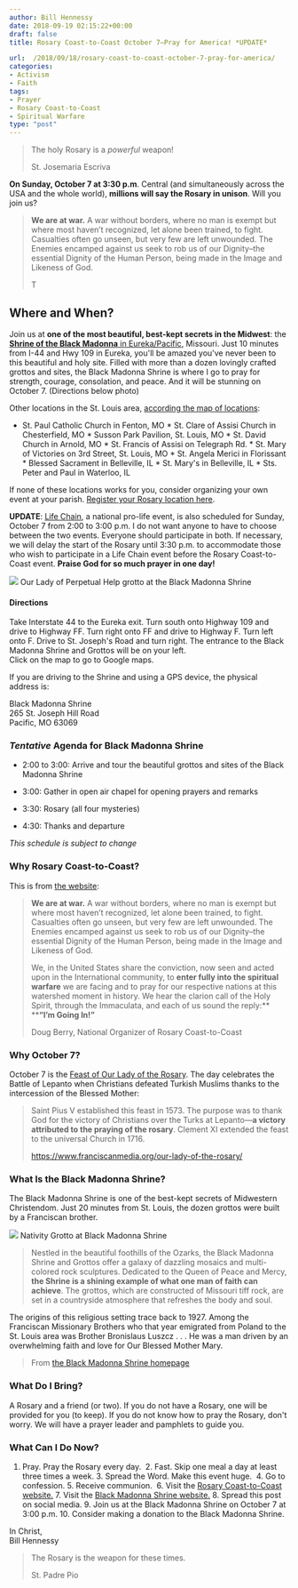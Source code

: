 ```yaml
---
author: Bill Hennessy
date: 2018-09-19 02:15:22+00:00
draft: false
title: Rosary Coast-to-Coast October 7—Pray for America! *UPDATE*

url:  /2018/09/18/rosary-coast-to-coast-october-7-pray-for-america/
categories:
- Activism
- Faith
tags:
- Prayer
- Rosary Coast-to-Coast
- Spiritual Warfare
type: "post"
---
```





> The holy Rosary is a _powerful_ weapon!
> 
> St. Josemaria Escriva







**On Sunday, October 7 at 3:30 p.m**. Central (and simultaneously across the USA and the whole world), **millions will say the Rosary in unison**. Will you join us?







> **We are at war.** A war without borders, where no man is exempt but where most haven’t recognized, let alone been trained, to fight. Casualties often go unseen, but very few are left unwounded. The Enemies encamped against us seek to rob us of our Dignity–the essential Dignity of the Human Person, being made in the Image and Likeness of God.
> 
> T







## Where and When?







Join us at **one of the most beautiful, best-kept secrets in the Midwest**: the [**Shrine of the Black Madonna** in Eureka/Pacific](https://www.franciscancaring.org/blackmadonnashri.html), Missouri. Just 10 minutes from I-44 and Hwy 109 in Eureka, you'll be amazed you've never been to this beautiful and holy site. Filled with more than a dozen lovingly crafted grottos and sites, the Black Madonna Shrine is where I go to pray for strength, courage, consolation, and peace. And it will be stunning on October 7. (Directions below photo)







Other locations in the St. Louis area, [according the map of locations](https://rosarycoasttocoast.com/):





  * St. Paul Catholic Church in Fenton, MO  * St. Clare of Assisi Church in Chesterfield, MO  * Susson Park Pavilion, St. Louis, MO  * St. David Church in Arnold, MO  * St. Francis of Assisi on Telegraph Rd.  * St. Mary of Victories on 3rd Street, St. Louis, MO  * St. Angela Merici in Florissant  * Blessed Sacrament in Belleville, IL  * St. Mary's in Belleville, IL  * Sts. Peter and Paul in Waterloo, IL





If none of these locations works for you, consider organizing your own event at your parish. [Register your Rosary location here](https://rosarycoasttocoast.com/).







**UPDATE**: [Life Chain](https://rosarycoasttocoast.com/), a national pro-life event, is also scheduled for Sunday, October 7 from 2:00 to 3:00 p.m. I do not want anyone to have to choose between the two events. Everyone should participate in both. If necessary, we will delay the start of the Rosary until 3:30 p.m. to accommodate those who wish to participate in a Life Chain event before the Rosary Coast-to-Coast event. **Praise God for so much prayer in one day!**





![](https://www.hennessysview.com/wp-content/uploads/2018/09/ourladyperputual2.jpeg)
Our Lady of Perpetual Help grotto at the Black Madonna Shrine





#### Directions







Take Interstate 44 to the Eureka exit. Turn south onto Highway 109 and drive to Highway FF. Turn right onto FF and drive to Highway F. Turn left onto F. Drive to St. Joseph's Road and turn right. The entrance to the Black Madonna Shrine and Grottos will be on your left.  
Click on the map to go to Google maps.







If you are driving to the Shrine and using a GPS device, the physical address is:







Black Madonna Shrine  
265 St. Joseph Hill Road  
Pacific, MO 63069











### _Tentative_ Agenda for Black Madonna Shrine





  * 2:00 to 3:00: Arrive and tour the beautiful grottos and sites of the Black Madonna Shrine



  * 3:00: Gather in open air chapel for opening prayers and remarks



  * 3:30: Rosary (all four mysteries)



  * 4:30: Thanks and departure





_This schedule is subject to change_







### Why Rosary Coast-to-Coast?







This is from [the website](https://rosarycoasttocoast.com/):







> **We are at war.** A war without borders, where no man is exempt but where most haven’t recognized, let alone been trained, to fight. Casualties often go unseen, but very few are left unwounded. The Enemies encamped against us seek to rob us of our Dignity–the essential Dignity of the Human Person, being made in the Image and Likeness of God.
> 
> We, in the United States share the conviction, now seen and acted upon in the International community, to **enter fully into the spiritual warfare** we are facing and to pray for our respective nations at this watershed moment in history. We hear the clarion call of the Holy Spirit, through the Immaculata, and each of us sound the reply:**  
****“I’m Going In!”**
> 
> Doug Berry, National Organizer of Rosary Coast-to-Coast







### Why October 7? 







October 7 is the [Feast of Our Lady of the Rosary](https://www.ewtn.com/saintsHoly/saints/O/ourladyoftherosary.asp). The day celebrates the Battle of Lepanto when Christians defeated Turkish Muslims thanks to the intercession of the Blessed Mother:







> Saint Pius V established this feast in 1573. The purpose was to thank God for the victory of Christians over the Turks at Lepanto—**a victory attributed to the praying of the rosary**. Clement XI extended the feast to the universal Church in 1716.
> 
> https://www.franciscanmedia.org/our-lady-of-the-rosary/







### What Is the Black Madonna Shrine?







The Black Madonna Shrine is one of the best-kept secrets of Midwestern Christendom. Just 20 minutes from St. Louis, the dozen grottos were built by a Franciscan brother. 





![](https://www.hennessysview.com/wp-content/uploads/2018/09/nativitygrotto4.jpeg)
Nativity Grotto at Black Madonna Shrine





> Nestled in the beautiful foothills of the Ozarks, the Black Madonna Shrine and Grottos offer a galaxy of dazzling mosaics and multi-colored rock sculptures. Dedicated to the Queen of Peace and Mercy, **the Shrine is a shining example of what one man of faith can achieve**. The grottos, which are constructed of Missouri tiff rock, are set in a countryside atmosphere that refreshes the body and soul.
> 
>   
The origins of this religious setting trace back to 1927. Among the Franciscan Missionary Brothers who that year emigrated from Poland to the St. Louis area was Brother Bronislaus Luszcz . . . He was a man driven by an overwhelming faith and love for Our Blessed Mother Mary.
> 
> From [the Black Madonna Shrine homepage](https://www.franciscancaring.org/blackmadonnashri.html)







### What Do I Bring?







A Rosary and a friend (or two). If you do not have a Rosary, one will be provided for you (to keep). If you do not know how to pray the Rosary, don't worry. We will have a prayer leader and pamphlets to guide you. 







### What Can I Do Now?





  1. Pray. Pray the Rosary every day.   2. Fast. Skip one meal a day at least three times a week.  3. Spread the Word. Make this event huge.   4. Go to confession.  5. Receive communion.   6. Visit the [Rosary Coast-to-Coast website.](https://rosarycoasttocoast.com/clarion-call-to-arms/)  7. Visit the [Black Madonna Shrine website.](https://www.franciscancaring.org/blackmadonnashri.html)  8. Spread this post on social media.  9. Join us at the Black Madonna Shrine on October 7 at 3:00 p.m.  10. Consider making a donation to the Black Madonna Shrine.





In Christ,  
Bill Hennessy







> The Rosary is the weapon for these times.
> 
> St. Padre Pio



